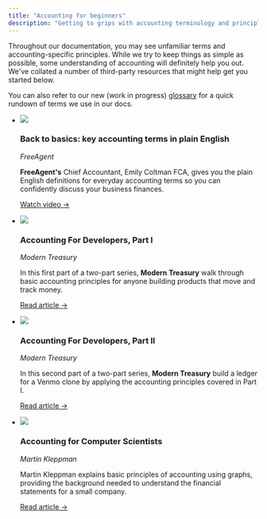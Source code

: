 ```yaml
---
title: "Accounting for beginners"
description: "Getting to grips with accounting terminology and principles"
---
```


Throughout our documentation, you may see unfamiliar terms and accounting-specific principles. While we try to keep things as simple as possible, some understanding of accounting will definitely help you out. We've collated a number of third-party resources that might help get you started below.

You can also refer to our new (work in progress) [glossary](/glossary) for a quick rundown of terms we use in our docs.

<ul className="card-container col-1">
  <li className="card animation-pulse">
    <div className="header">
      <img
        src="/img/icons/video.svg"
        className="mini-icon"
      />
      <h3>Back to basics: key accounting terms in plain English</h3>
      <p><i>FreeAgent</i></p>
    </div>
    <p>
      <b>FreeAgent's</b> Chief Accountant, Emily Coltman FCA, gives you the plain English definitions for everyday accounting terms so you can confidently discuss your business finances.
    </p>
    <p><a href="https://www.freeagent.com/small-businesses/recordings/accounting-terms-in-plain-english/" target="_blank" rel="noreferrer">Watch video →</a></p>
  </li>
  <li className="card animation-pulse">
    <div className="header">
      <img
        src="/img/wp-icons/accounting-2.png"
        className="mini-icon"
      />
      <h3>Accounting For Developers, Part I</h3>
      <p><i>Modern Treasury</i></p>
    </div>
    <p>
      In this first part of a two-part series, <b>Modern Treasury</b> walk through basic accounting principles for anyone building products that move and track money.
    </p>
    <p><a href="https://www.moderntreasury.com/journal/accounting-for-developers-part-i" target="_blank" rel="noreferrer">Read article →</a></p>
  </li>
  <li className="card animation-pulse">
    <div className="header">
      <img
        src="/img/wp-icons/accounting-2.png"
        className="mini-icon"
      />
      <h3>Accounting For Developers, Part II</h3>
      <p><i>Modern Treasury</i></p>
    </div>
    <p>
      In this second part of a two-part series, <b>Modern Treasury</b> build a ledger for a Venmo clone by applying the accounting principles covered in Part I.
    </p>
    <p><a href="https://www.moderntreasury.com/journal/accounting-for-developers-part-ii" target="_blank" rel="noreferrer">Read article →</a></p>
  </li>
  <li className="card animation-pulse">
    <div className="header">
      <img
        src="/img/wp-icons/accounting-2.png"
        className="mini-icon"
      />
      <h3>Accounting for Computer Scientists</h3>
      <p><i>Martin Kleppman</i></p>
    </div>
    <p>
      Martin Kleppman explains basic principles of accounting using graphs, providing the background needed to understand the financial statements for a small company.
    </p>
    <p><a href="https://martin.kleppmann.com/2011/03/07/accounting-for-computer-scientists.html" target="_blank" rel="noreferrer">Read article →</a></p>
  </li>
</ul>
